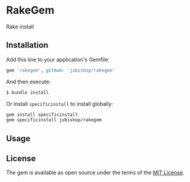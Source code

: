 # RakeGem

Rake install

## Installation

Add this line to your application's Gemfile:

```ruby
gem 'rakegem', github: 'jubishop/rakegem'
```

And then execute:

```sh
$ bundle install
```

Or install `specificinstall` to install globally:

```ruby
gem install specificinstall
gem specificinstall jubishop/rakegem
```

## Usage

## License

The gem is available as open source under the terms of the [MIT License](https://opensource.org/licenses/MIT).
